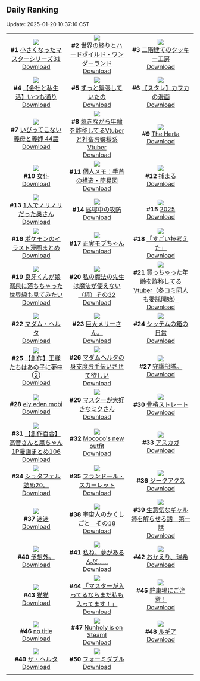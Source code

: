 ## Daily Ranking
Update: 2025-01-20 10:37:16 CST

|      |      |      |
| :----: | :----: | :----: |
| ![](https://i.pixiv.re/c/240x480/img-master/img/2025/01/17/00/10/16/126285203_p0_master1200.jpg)<br>**#1** [小さくなったマスターシリーズ31](https://www.pixiv.net/artworks/126285203)<br>[Download](https://i.pixiv.re/img-original/img/2025/01/17/00/10/16/126285203_p0.jpg) | ![](https://i.pixiv.re/c/240x480/img-master/img/2025/01/17/22/14/55/126310510_p0_master1200.jpg)<br>**#2** [世界の終りとハードボイルド・ワンダーランド](https://www.pixiv.net/artworks/126310510)<br>[Download](https://i.pixiv.re/img-original/img/2025/01/17/22/14/55/126310510_p0.jpg) | ![](https://i.pixiv.re/c/240x480/img-master/img/2025/01/17/07/30/02/126292401_p0_master1200.jpg)<br>**#3** [二階建てのクッキー工房](https://www.pixiv.net/artworks/126292401)<br>[Download](https://i.pixiv.re/img-original/img/2025/01/17/07/30/02/126292401_p0.jpg) |
| ![](https://i.pixiv.re/c/240x480/img-master/img/2025/01/17/12/00/22/126296043_p0_master1200.jpg)<br>**#4** [【会社と私生活】いつも通り](https://www.pixiv.net/artworks/126296043)<br>[Download](https://i.pixiv.re/img-original/img/2025/01/17/12/00/22/126296043_p0.jpg) | ![](https://i.pixiv.re/c/240x480/img-master/img/2025/01/18/19/33/58/126338307_p0_master1200.jpg)<br>**#5** [ずっと緊張していたの](https://www.pixiv.net/artworks/126338307)<br>[Download](https://i.pixiv.re/img-original/img/2025/01/18/19/33/58/126338307_p0.jpg) | ![](https://i.pixiv.re/c/240x480/img-master/img/2025/01/17/23/27/51/126312969_p0_master1200.jpg)<br>**#6** [【スタレ】カフカの漫画](https://www.pixiv.net/artworks/126312969)<br>[Download](https://i.pixiv.re/img-original/img/2025/01/17/23/27/51/126312969_p0.png) |
| ![](https://i.pixiv.re/c/240x480/img-master/img/2025/01/18/00/02/25/126314480_p0_master1200.jpg)<br>**#7** [いびってこない義母と義姉 44話](https://www.pixiv.net/artworks/126314480)<br>[Download](https://i.pixiv.re/img-original/img/2025/01/18/00/02/25/126314480_p0.jpg) | ![](https://i.pixiv.re/c/240x480/img-master/img/2025/01/17/20/04/50/126306050_p0_master1200.jpg)<br>**#8** [焼きながら年齢を詐称してるVtuberと社畜お嬢様系Vtuber](https://www.pixiv.net/artworks/126306050)<br>[Download](https://i.pixiv.re/img-original/img/2025/01/17/20/04/50/126306050_p0.png) | ![](https://i.pixiv.re/c/240x480/img-master/img/2025/01/18/02/35/02/126317423_p0_master1200.jpg)<br>**#9** [The Herta](https://www.pixiv.net/artworks/126317423)<br>[Download](https://i.pixiv.re/img-original/img/2025/01/18/02/35/02/126317423_p0.png) |
| ![](https://i.pixiv.re/c/240x480/img-master/img/2025/01/17/13/09/34/126297216_p0_master1200.jpg)<br>**#10** [女仆](https://www.pixiv.net/artworks/126297216)<br>[Download](https://i.pixiv.re/img-original/img/2025/01/17/13/09/34/126297216_p0.jpg) | ![](https://i.pixiv.re/c/240x480/img-master/img/2025/01/18/06/00/09/126321310_p0_master1200.jpg)<br>**#11** [個人メモ：手首の構造・簡易図](https://www.pixiv.net/artworks/126321310)<br>[Download](https://i.pixiv.re/img-original/img/2025/01/18/06/00/09/126321310_p0.jpg) | ![](https://i.pixiv.re/c/240x480/img-master/img/2025/01/17/00/27/06/126285749_p0_master1200.jpg)<br>**#12** [捕まる](https://www.pixiv.net/artworks/126285749)<br>[Download](https://i.pixiv.re/img-original/img/2025/01/17/00/27/06/126285749_p0.jpg) |
| ![](https://i.pixiv.re/c/240x480/img-master/img/2025/01/17/00/53/59/126284908_p0_master1200.jpg)<br>**#13** [1人でノリノリだった奥さん](https://www.pixiv.net/artworks/126284908)<br>[Download](https://i.pixiv.re/img-original/img/2025/01/17/00/53/59/126284908_p0.jpg) | ![](https://i.pixiv.re/c/240x480/img-master/img/2025/01/17/20/30/02/126306754_p0_master1200.jpg)<br>**#14** [昼寝中の攻防](https://www.pixiv.net/artworks/126306754)<br>[Download](https://i.pixiv.re/img-original/img/2025/01/17/20/30/02/126306754_p0.png) | ![](https://i.pixiv.re/c/240x480/img-master/img/2025/01/17/00/00/16/126284535_p0_master1200.jpg)<br>**#15** [2025](https://www.pixiv.net/artworks/126284535)<br>[Download](https://i.pixiv.re/img-original/img/2025/01/17/00/00/16/126284535_p0.png) |
| ![](https://i.pixiv.re/c/240x480/img-master/img/2025/01/17/00/02/33/126284838_p0_master1200.jpg)<br>**#16** [ポケモンのイラスト漫画まとめ](https://www.pixiv.net/artworks/126284838)<br>[Download](https://i.pixiv.re/img-original/img/2025/01/17/00/02/33/126284838_p0.jpg) | ![](https://i.pixiv.re/c/240x480/img-master/img/2025/01/17/00/00/19/126284554_p0_master1200.jpg)<br>**#17** [正実モブちゃん](https://www.pixiv.net/artworks/126284554)<br>[Download](https://i.pixiv.re/img-original/img/2025/01/17/00/00/19/126284554_p0.jpg) | ![](https://i.pixiv.re/c/240x480/img-master/img/2025/01/18/21/25/37/126342186_p0_master1200.jpg)<br>**#18** [「すごい技考えた」](https://www.pixiv.net/artworks/126342186)<br>[Download](https://i.pixiv.re/img-original/img/2025/01/18/21/25/37/126342186_p0.jpg) |
| ![](https://i.pixiv.re/c/240x480/img-master/img/2025/01/18/00/00/11/126314087_p0_master1200.jpg)<br>**#19** [良牙くんが娘溺泉に落ちちゃった世界線も見てみたい](https://www.pixiv.net/artworks/126314087)<br>[Download](https://i.pixiv.re/img-original/img/2025/01/18/00/00/11/126314087_p0.jpg) | ![](https://i.pixiv.re/c/240x480/img-master/img/2025/01/18/00/01/09/126314318_p0_master1200.jpg)<br>**#20** [私の魔法の先生は魔法が使えない（続）その32](https://www.pixiv.net/artworks/126314318)<br>[Download](https://i.pixiv.re/img-original/img/2025/01/18/00/01/09/126314318_p0.jpg) | ![](https://i.pixiv.re/c/240x480/img-master/img/2025/01/18/21/09/17/126341622_p0_master1200.jpg)<br>**#21** [買っちゃった年齢を詐称してるVtuber（冬コミ同人も委託開始）](https://www.pixiv.net/artworks/126341622)<br>[Download](https://i.pixiv.re/img-original/img/2025/01/18/21/09/17/126341622_p0.png) |
| ![](https://i.pixiv.re/c/240x480/img-master/img/2025/01/18/00/00/06/126314051_p0_master1200.jpg)<br>**#22** [マダム・ヘルタ](https://www.pixiv.net/artworks/126314051)<br>[Download](https://i.pixiv.re/img-original/img/2025/01/18/00/00/06/126314051_p0.png) | ![](https://i.pixiv.re/c/240x480/img-master/img/2025/01/17/00/01/03/126284698_p0_master1200.jpg)<br>**#23** [巨大メリーさん。](https://www.pixiv.net/artworks/126284698)<br>[Download](https://i.pixiv.re/img-original/img/2025/01/17/00/01/03/126284698_p0.jpg) | ![](https://i.pixiv.re/c/240x480/img-master/img/2025/01/17/00/06/48/126285048_p0_master1200.jpg)<br>**#24** [シッテムの箱の日常](https://www.pixiv.net/artworks/126285048)<br>[Download](https://i.pixiv.re/img-original/img/2025/01/17/00/06/48/126285048_p0.jpg) |
| ![](https://i.pixiv.re/c/240x480/img-master/img/2025/01/18/00/05/03/126314695_p0_master1200.jpg)<br>**#25** [【創作】王様たちはあの子に夢中②](https://www.pixiv.net/artworks/126314695)<br>[Download](https://i.pixiv.re/img-original/img/2025/01/18/00/05/03/126314695_p0.jpg) | ![](https://i.pixiv.re/c/240x480/img-master/img/2025/01/17/00/28/19/126285789_p0_master1200.jpg)<br>**#26** [マダムヘルタの身支度お手伝いさせて欲しい](https://www.pixiv.net/artworks/126285789)<br>[Download](https://i.pixiv.re/img-original/img/2025/01/17/00/28/19/126285789_p0.jpg) | ![](https://i.pixiv.re/c/240x480/img-master/img/2025/01/18/06/14/33/126321520_p0_master1200.jpg)<br>**#27** [守護部隊。](https://www.pixiv.net/artworks/126321520)<br>[Download](https://i.pixiv.re/img-original/img/2025/01/18/06/14/33/126321520_p0.jpg) |
| ![](https://i.pixiv.re/c/240x480/img-master/img/2025/01/17/07/14/33/126292179_p0_master1200.jpg)<br>**#28** [ely eden mobi](https://www.pixiv.net/artworks/126292179)<br>[Download](https://i.pixiv.re/img-original/img/2025/01/17/07/14/33/126292179_p0.png) | ![](https://i.pixiv.re/c/240x480/img-master/img/2025/01/17/18/05/36/126302523_p0_master1200.jpg)<br>**#29** [マスターが大好きなミクさん](https://www.pixiv.net/artworks/126302523)<br>[Download](https://i.pixiv.re/img-original/img/2025/01/17/18/05/36/126302523_p0.jpg) | ![](https://i.pixiv.re/c/240x480/img-master/img/2025/01/17/07/04/28/126292047_p0_master1200.jpg)<br>**#30** [骨格ストレート](https://www.pixiv.net/artworks/126292047)<br>[Download](https://i.pixiv.re/img-original/img/2025/01/17/07/04/28/126292047_p0.jpg) |
| ![](https://i.pixiv.re/c/240x480/img-master/img/2025/01/18/00/33/01/126314377_p0_master1200.jpg)<br>**#31** [【創作百合】高音さんと嵐ちゃん1P漫画まとめ106](https://www.pixiv.net/artworks/126314377)<br>[Download](https://i.pixiv.re/img-original/img/2025/01/18/00/33/01/126314377_p0.jpg) | ![](https://i.pixiv.re/c/240x480/img-master/img/2025/01/17/05/11/34/126290690_p0_master1200.jpg)<br>**#32** [Mococo's new outfit](https://www.pixiv.net/artworks/126290690)<br>[Download](https://i.pixiv.re/img-original/img/2025/01/17/05/11/34/126290690_p0.png) | ![](https://i.pixiv.re/c/240x480/img-master/img/2025/01/17/05/36/02/126290938_p0_master1200.jpg)<br>**#33** [アスカガ](https://www.pixiv.net/artworks/126290938)<br>[Download](https://i.pixiv.re/img-original/img/2025/01/17/05/36/02/126290938_p0.png) |
| ![](https://i.pixiv.re/c/240x480/img-master/img/2025/01/18/23/07/20/126345932_p0_master1200.jpg)<br>**#34** [シュタフェル詰め20。](https://www.pixiv.net/artworks/126345932)<br>[Download](https://i.pixiv.re/img-original/img/2025/01/18/23/07/20/126345932_p0.png) | ![](https://i.pixiv.re/c/240x480/img-master/img/2025/01/18/00/00/29/126314184_p0_master1200.jpg)<br>**#35** [フランドール・スカーレット](https://www.pixiv.net/artworks/126314184)<br>[Download](https://i.pixiv.re/img-original/img/2025/01/18/00/00/29/126314184_p0.png) | ![](https://i.pixiv.re/c/240x480/img-master/img/2025/01/18/00/00/21/126314136_p0_master1200.jpg)<br>**#36** [ジークアクス](https://www.pixiv.net/artworks/126314136)<br>[Download](https://i.pixiv.re/img-original/img/2025/01/18/00/00/21/126314136_p0.jpg) |
| ![](https://i.pixiv.re/c/240x480/img-master/img/2025/01/17/01/05/18/126286865_p0_master1200.jpg)<br>**#37** [迷迷](https://www.pixiv.net/artworks/126286865)<br>[Download](https://i.pixiv.re/img-original/img/2025/01/17/01/05/18/126286865_p0.jpg) | ![](https://i.pixiv.re/c/240x480/img-master/img/2025/01/18/02/47/05/126318837_p0_master1200.jpg)<br>**#38** [宇宙人のかくしごと　その18](https://www.pixiv.net/artworks/126318837)<br>[Download](https://i.pixiv.re/img-original/img/2025/01/18/02/47/05/126318837_p0.png) | ![](https://i.pixiv.re/c/240x480/img-master/img/2025/01/17/18/15/42/126302798_p0_master1200.jpg)<br>**#39** [生意気なギャル姉を解らせる話　第一話](https://www.pixiv.net/artworks/126302798)<br>[Download](https://i.pixiv.re/img-original/img/2025/01/17/18/15/42/126302798_p0.jpg) |
| ![](https://i.pixiv.re/c/240x480/img-master/img/2025/01/17/20/19/32/126306464_p0_master1200.jpg)<br>**#40** [予想外。](https://www.pixiv.net/artworks/126306464)<br>[Download](https://i.pixiv.re/img-original/img/2025/01/17/20/19/32/126306464_p0.jpg) | ![](https://i.pixiv.re/c/240x480/img-master/img/2025/01/17/12/43/17/126295446_p0_master1200.jpg)<br>**#41** [私ね、夢があるんだ……](https://www.pixiv.net/artworks/126295446)<br>[Download](https://i.pixiv.re/img-original/img/2025/01/17/12/43/17/126295446_p0.png) | ![](https://i.pixiv.re/c/240x480/img-master/img/2025/01/17/18/01/10/126302337_p0_master1200.jpg)<br>**#42** [おかえり、瑞希](https://www.pixiv.net/artworks/126302337)<br>[Download](https://i.pixiv.re/img-original/img/2025/01/17/18/01/10/126302337_p0.png) |
| ![](https://i.pixiv.re/c/240x480/img-master/img/2025/01/17/00/44/51/126286303_p0_master1200.jpg)<br>**#43** [猫猫](https://www.pixiv.net/artworks/126286303)<br>[Download](https://i.pixiv.re/img-original/img/2025/01/17/00/44/51/126286303_p0.jpg) | ![](https://i.pixiv.re/c/240x480/img-master/img/2025/01/17/00/36/21/126286068_p0_master1200.jpg)<br>**#44** [「マスターが入ってるならまだ私も入ってます！」](https://www.pixiv.net/artworks/126286068)<br>[Download](https://i.pixiv.re/img-original/img/2025/01/17/00/36/21/126286068_p0.jpg) | ![](https://i.pixiv.re/c/240x480/img-master/img/2025/01/18/16/59/59/126333734_p0_master1200.jpg)<br>**#45** [駐車場にご注意！](https://www.pixiv.net/artworks/126333734)<br>[Download](https://i.pixiv.re/img-original/img/2025/01/18/16/59/59/126333734_p0.png) |
| ![](https://i.pixiv.re/c/240x480/img-master/img/2025/01/17/20/28/57/126306720_p0_master1200.jpg)<br>**#46** [no title](https://www.pixiv.net/artworks/126306720)<br>[Download](https://i.pixiv.re/img-original/img/2025/01/17/20/28/57/126306720_p0.jpg) | ![](https://i.pixiv.re/c/240x480/img-master/img/2025/01/18/00/00/34/126314215_p0_master1200.jpg)<br>**#47** [Nunholy is on Steam!](https://www.pixiv.net/artworks/126314215)<br>[Download](https://i.pixiv.re/img-original/img/2025/01/18/00/00/34/126314215_p0.png) | ![](https://i.pixiv.re/c/240x480/img-master/img/2025/01/19/00/45/45/126338333_p0_master1200.jpg)<br>**#48** [ルギア](https://www.pixiv.net/artworks/126338333)<br>[Download](https://i.pixiv.re/img-original/img/2025/01/19/00/45/45/126338333_p0.jpg) |
| ![](https://i.pixiv.re/c/240x480/img-master/img/2025/01/17/21/04/29/126307981_p0_master1200.jpg)<br>**#49** [ザ・ヘルタ](https://www.pixiv.net/artworks/126307981)<br>[Download](https://i.pixiv.re/img-original/img/2025/01/17/21/04/29/126307981_p0.jpg) | ![](https://i.pixiv.re/c/240x480/img-master/img/2025/01/17/14/48/35/126298664_p0_master1200.jpg)<br>**#50** [フォーミダブル](https://www.pixiv.net/artworks/126298664)<br>[Download](https://i.pixiv.re/img-original/img/2025/01/17/14/48/35/126298664_p0.png) |
|      |
